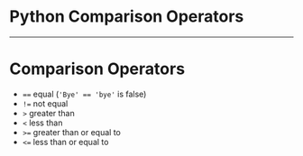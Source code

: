 # Python Comparison Operators
***
# Comparison Operators
* ```==``` equal (```'Bye' == 'bye'``` is false)
* ```!=``` not equal
* ```>``` greater than
* ```<``` less than
* ```>=``` greater than or equal to
* ```<=``` less than or equal to